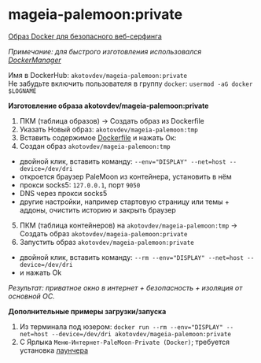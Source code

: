 # mageia-palemoon:private
[Образ Docker для безопасного веб-серфинга](https://drive.google.com/drive/folders/1ekXmN1QdEJDFFnj_dWf0ATGKFK4nVMo7?usp=sharing)  

*Примечание: для быстрого изготовления использовался [DockerManager](https://github.com/AKotov-dev/docker-manager)*  
  
Имя в DockerHub: `akotovdev/mageia-palemoon:private`  
Не забудьте включить пользователя в группу `docker`: `usermod -aG docker $LOGNAME`
  
**Изготовление образа akotovdev/mageia-palemoon:private**
1. ПКМ (таблица образов) -> Создать образ из Dockerfile
2. Указать Новый образ: `akotovdev/mageia-palemoon:tmp`
3. Вставить содержимое [Dockerfile](https://github.com/AKotov-dev/mageia-palemoon-private/blob/main/Dockerfile) и нажать Ок:
4. Создан образ `akotovdev/mageia-palemoon:tmp`
+ двойной клик, вставить команду: `--env="DISPLAY" --net=host --device=/dev/dri`
+ откроется браузер PaleMoon из контейнера, установить в нём
+ прокси socks5: `127.0.0.1`, порт `9050`
+ DNS через прокси socks5
+ другие настройки, например стартовую страницу или темы + аддоны, очистить историю и закрыть браузер
5. ПКМ (таблица контейнеров) на `akotovdev/mageia-palemoon:tmp` -> Создать образ `akotovdev/mageia-palemoon:private`
6. Запустить образ `akotovdev/mageia-palemoon:private`
+ двойной клик, вставить команду: `--rm --env="DISPLAY" --net=host --device=/dev/dri`
+ и нажать Ok

*Результат: приватное окно в интернет + безопасность + изоляция от основной ОС.*

**Дополнительные примеры загрузки/запуска**
1. Из терминала под юзером: `docker run --rm --env="DISPLAY" --net=host --device=/dev/dri akotovdev/mageia-palemoon:private`
2. С Ярлыка `Меню-Интернет-PaleMoon-Private (Docker)`; требуется установка [лаунчера](https://github.com/AKotov-dev/mageia-palemoon-private/tree/main/palemoon-private-launcher)
